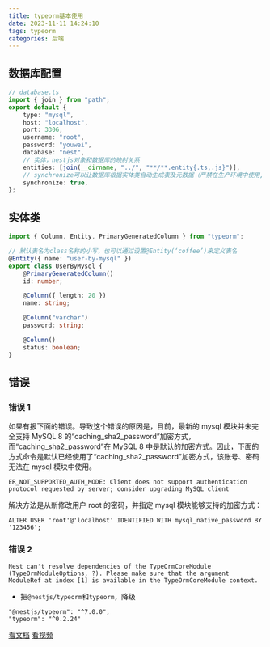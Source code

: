 ```yaml
---
title: typeorm基本使用
date: 2023-11-11 14:24:10
tags: typeorm
categories: 后端
---
```

<meta name="referrer" content="no-referrer"/>

## 数据库配置

```ts
// database.ts
import { join } from "path";
export default {
    type: "mysql",
    host: "localhost",
    port: 3306,
    username: "root",
    password: "youwei",
    database: "nest",
    // 实体，nestjs对象和数据库的映射关系
    entities: [join(__dirname, "../", "**/**.entity{.ts,.js}")],
    // synchronize可以让数据库根据实体类自动生成表及元数据（严禁在生产环境中使用,会破坏表结构）
    synchronize: true,
};
```

## 实体类

```ts
import { Column, Entity, PrimaryGeneratedColumn } from "typeorm";

// 默认表名为class名称的小写，也可以通过设置@Entity(‘coffee’)来定义表名
@Entity({ name: "user-by-mysql" })
export class UserByMysql {
    @PrimaryGeneratedColumn()
    id: number;

    @Column({ length: 20 })
    name: string;

    @Column("varchar")
    password: string;

    @Column()
    status: boolean;
}
```

## 错误

### 错误 1

如果有报下面的错误。导致这个错误的原因是，目前，最新的 mysql 模块并未完全支持 MySQL 8 的“caching_sha2_password”加密方式，而“caching_sha2_password”在 MySQL 8 中是默认的加密方式。因此，下面的方式命令是默认已经使用了“caching_sha2_password”加密方式，该账号、密码无法在 mysql 模块中使用。

```
ER_NOT_SUPPORTED_AUTH_MODE: Client does not support authentication protocol requested by server; consider upgrading MySQL client
```

解决方法是从新修改用户 root 的密码，并指定 mysql 模块能够支持的加密方式：

```
ALTER USER 'root'@'localhost' IDENTIFIED WITH mysql_native_password BY '123456';
```

### 错误 2

```
Nest can't resolve dependencies of the TypeOrmCoreModule (TypeOrmModuleOptions, ?). Please make sure that the argument ModuleRef at index [1] is available in the TypeOrmCoreModule context.
```

-   把`@nestjs/typeorm`和`typeorm`，降级

```
"@nestjs/typeorm": "^7.0.0",
"typeorm": "^0.2.24"
```

[看文档](https://docs.nestjs.com/techniques/database#database)
[看视频](https://www.bilibili.com/video/BV1bQ4y1A77L?p=13&vd_source=1849c61e1da64155e8d0f1ff99761382)